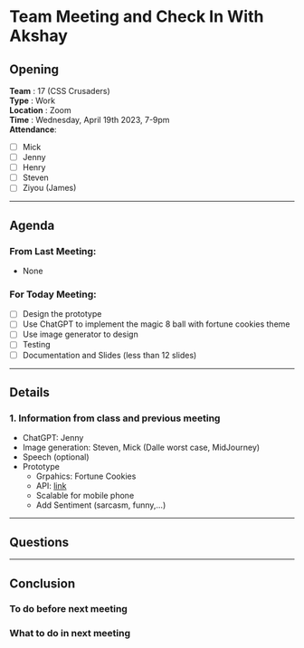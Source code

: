# Team Meeting and Check In With Akshay 

## Opening 
**Team** : 17 (CSS Crusaders) <br>
**Type** : Work  <br>
**Location** : Zoom <br>
**Time** : Wednesday, April 19th 2023, 7-9pm <br>
**Attendance**: 
- [ ] Mick
- [ ] Jenny
- [ ] Henry
- [ ] Steven
- [ ] Ziyou (James)

---
## Agenda

### From Last Meeting: 
  -  None

### For Today Meeting:
- [ ] Design the prototype 
- [ ] Use ChatGPT to implement the magic 8 ball with fortune cookies theme
- [ ] Use image generator to design
- [ ] Testing
- [ ] Documentation and Slides (less than 12 slides)

---

## Details

### 1. Information from class and previous meeting
- ChatGPT: Jenny
- Image generation: Steven, Mick (Dalle worst case, MidJourney)
- Speech (optional)
- Prototype 
  - Grpahics: Fortune Cookies
  - API: [link](https://www.eightballapi.com/#demo)
  - Scalable for mobile phone
  - Add Sentiment (sarcasm, funny,...)

  
---
## Questions

---
## Conclusion 

### To do before next meeting


### What to do in next meeting 


   







